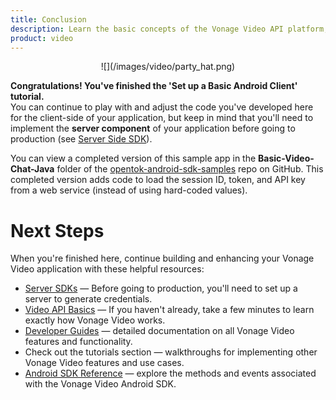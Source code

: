 ```yaml
---
title: Conclusion
description: Learn the basic concepts of the Vonage Video API platform, including how users can communicate through video, voice, and messaging. Explore a basic Vonage Video API flow.
product: video
--- 
```


<center>![](/images/video/party_hat.png)</center>

**Congratulations! You've finished the 'Set up a Basic Android Client' tutorial.**  
You can continue to play with and adjust the code you've developed here for the client-side of your application, but keep in mind that you'll need to implement the **server component** of your application before going to production (see [Server Side SDK](/video/server-sdks/overview)).

You can view a completed version of this sample app in the **Basic-Video-Chat-Java** folder of the [opentok-android-sdk-samples](https://github.com/opentok/opentok-android-sdk-samples) repo on GitHub. This completed version adds code to load the session ID, token, and API key from a web service (instead of using hard-coded values).

# Next Steps

When you're finished here, continue building and enhancing your Vonage Video application with these helpful resources:

* [Server SDKs](/video/server-sdks/overview) — Before going to production, you'll need to set up a server to generate credentials.
* [Video API Basics](/video/overview) — If you haven't already, take a few minutes to learn exactly how Vonage Video works.
* [Developer Guides](/video/guides/create-token) — detailed documentation on all Vonage Video features and functionality.
* Check out the tutorials section — walkthroughs for implementing other Vonage Video features and use cases.
* [Android SDK Reference](/sdk/stitch/video-android-reference/) — explore the methods and events associated with the Vonage Video Android SDK.
